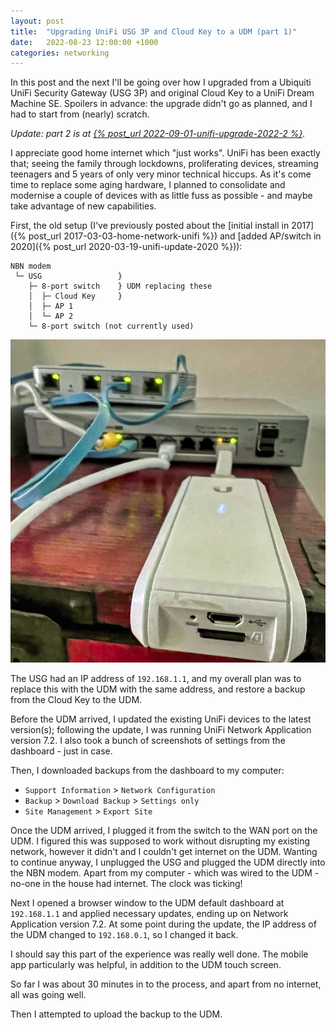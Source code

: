 ```yaml
---
layout: post
title:  "Upgrading UniFi USG 3P and Cloud Key to a UDM (part 1)"
date:   2022-08-23 12:00:00 +1000
categories: networking
---
```


In this post and the next I'll be going over how I upgraded from a Ubiquiti UniFi Security Gateway (USG 3P) and original Cloud Key to a UniFi Dream Machine SE. Spoilers in advance: the upgrade didn't go as planned, and I had to start from (nearly) scratch.

*Update: part 2 is at <a href="{% post_url 2022-09-01-unifi-upgrade-2022-2 %}">{% post_url 2022-09-01-unifi-upgrade-2022-2 %}</a>.*

I appreciate good home internet which "just works". UniFi has been exactly that; seeing the family through lockdowns, proliferating devices, streaming teenagers and 5 years of only very minor technical hiccups. As it's come time to replace some aging hardware, I planned to consolidate and modernise a couple of devices with as little fuss as possible - and maybe take advantage of new capabilities.

First, the old setup (I've previously posted about the [initial install in 2017]({% post_url 2017-03-03-home-network-unifi %}) and [added AP/switch in 2020]({% post_url 2020-03-19-unifi-update-2020 %})):

```
NBN modem
 └─ USG                 }
    ├─ 8-port switch    } UDM replacing these
    │  ├─ Cloud Key     }
    │  ├─ AP 1
    │  └─ AP 2
    └─ 8-port switch (not currently used)
```

![Cloud Key, USG and 8-port switch](/images/unifi-cloud-key-usg-and-switch-aug-2022.jpg)

The USG had an IP address of `192.168.1.1`, and my overall plan was to replace this with the UDM with the same address, and restore a backup from the Cloud Key to the UDM.

Before the UDM arrived, I updated the existing UniFi devices to the latest version(s); following the update, I was running UniFi Network Application version 7.2. I also took a bunch of screenshots of settings from the dashboard - just in case.

Then, I downloaded backups from the dashboard to my computer:

- `Support Information` > `Network Configuration`
- `Backup` > `Download Backup` > `Settings only`
- `Site Management` > `Export Site`

Once the UDM arrived, I plugged it from the switch to the WAN port on the UDM. I figured this was supposed to work without disrupting my existing network, however it didn't and I couldn't get internet on the UDM. Wanting to continue anyway, I unplugged the USG and plugged the UDM directly into the NBN modem. Apart from my computer - which was wired to the UDM - no-one in the house had internet. The clock was ticking!

Next I opened a browser window to the UDM default dashboard at `192.168.1.1` and applied necessary updates, ending up on Network Application version 7.2. At some point during the update, the IP address of the UDM changed to `192.168.0.1`, so I changed it back.

I should say this part of the experience was really well done. The mobile app particularly was helpful, in addition to the UDM touch screen.

So far I was about 30 minutes in to the process, and apart from no internet, all was going well.

Then I attempted to upload the backup to the UDM.